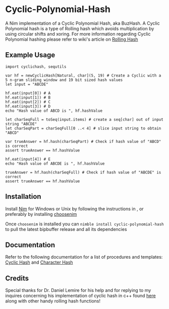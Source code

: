 # Cyclic-Polynomial-Hash
A Nim implementation of a Cyclic Polynomial Hash, aka BuzHash. A Cyclic Polynomial hash is a type of Rolling hash which avoids
multiplication by using circular shifts and xoring. For more information regarding Cyclic Polynomial hashing please refer to wiki's article on <a class="external reference" href="https://en.wikipedia.org/wiki/Rolling_hash#Cyclic_polynomial">Rolling Hash</a>

## Example Usage
```
import cyclichash, sequtils                                                   

var hf = newCyclicHash[Natural, char](5, 19) # Create a Cyclic with a 5 n-gram sliding window and 19 bit sized hash values
let input = "ABCDE"
  
hf.eat(input[0]) # A
hf.eat(input[1]) # B
hf.eat(input[2]) # C
hf.eat(input[3]) # D
echo "Hash value of ABCD is ", hf.hashValue
  
let charSeqFull = toSeq(input.items) # create a seq[char] out of input string "ABCDE"
let charSeqPart = charSeqFull[0 ..< 4] # slice input string to obtain "ABCD"
  
var trueAnswer = hf.hash(charSeqPart) # Check if hash value of "ABCD" is correct
assert trueAnswer == hf.hashValue
  
hf.eat(input[4]) # E
echo "Hash value of ABCDE is ", hf.hashValue
  
trueAnswer = hf.hash(charSeqFull) # Check if hash value of "ABCDE" is correct
assert trueAnswer == hf.hashValue
``` 
## Installation
Install <a class="external reference" href="https://nim-lang.org/install.html">Nim</a> for Windows or Unix by following the instructions in , or preferably by installing <a class="reference external" href="https://github.com/dom96/choosenim">choosenim</a>

Once ```choosenim``` is installed you can ```nimble install cyclic-polynomial-hash``` to pull the latest bipbuffer release and all its dependencies

## Documentation
Refer to the following documentation for a list of procedures and templates: <a class="external reference" href="https://marcazar.github.io/Cyclic-Polynomial-hash/docs/cyclichash.html">Cyclic Hash</a> and <a class="external reference" href="https://marcazar.github.io/Cyclic-Polynomial-hash/docs/characterhash.html">Character Hash</a>

## Credits
Special thanks for Dr. Daniel Lemire for his help and for replying to my inquires concerning his implementation of cyclic hash in c++ found <a class="reference external" href="https://github.com/lemire/rollinghashcpp">here</a> along with other handy rolling hash functions! 
